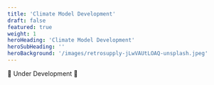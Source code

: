 ```yaml
---
title: 'Climate Model Development'
draft: false
featured: true
weight: 1
heroHeading: 'Climate Model Development'
heroSubHeading: ''
heroBackground: '/images/retrosupply-jLwVAUtLOAQ-unsplash.jpeg'
---
```


🚧 Under Development 🚧
